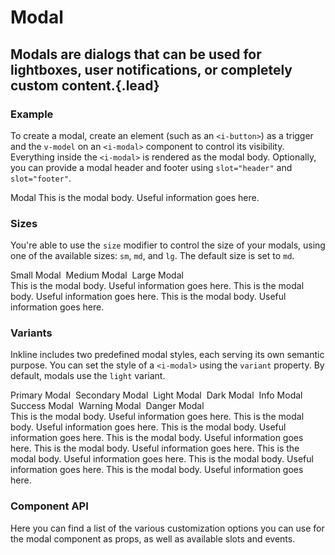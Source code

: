 # Modal
## Modals are dialogs that can be used for lightboxes, user notifications, or completely custom content.{.lead}

### Example
To create a modal, create an element (such as an `<i-button>`) as a trigger and the `v-model` on an `<i-modal>` component to control its visibility. Everything inside the `<i-modal>` is rendered as the modal body. Optionally, you can provide a modal header and footer using `slot="header"` and `slot="footer"`.

<i-code-preview title="Modal Example">

<div>
    <i-button @click="showModal=true">Modal</i-button>
    <i-modal v-model="showModal">
        <template slot="header">Modal Header</template>
        This is the modal body. Useful information goes here.
        <template slot="footer">Modal Footer</template>
    </i-modal>
</div>

<template slot="html">

~~~html
<i-button @click="visible = true">Modal</i-button>
<i-modal v-model="visible">
    <template slot="header">Modal Header</template>
    This is the modal body. Useful information goes here.
    <template slot="footer">Modal Footer</template>
</i-modal>
~~~

</template>
<template slot="js">

~~~js
export default {
  data () {
    return {
      visible: false
    };
  }
}
~~~

</template>
</i-code-preview>

### Sizes
You're able to use the `size` modifier to control the size of your modals, using one of the available sizes: `sm`, `md`, and `lg`. 
The default size is set to `md`.

<i-code-preview title="Modal Sizes">

<div>
    <i-button @click="showModalSm = true">Small Modal</i-button>&nbsp;
    <i-button @click="showModalMd = true">Medium Modal</i-button>&nbsp;
    <i-button @click="showModalLg = true">Large Modal</i-button>
</div>

<i-modal v-model="showModalSm" size="sm">
    <template slot="header">Modal Header</template>
    This is the modal body. Useful information goes here.
    <template slot="footer">Modal Footer</template>
</i-modal>

<i-modal v-model="showModalMd" size="md">
    <template slot="header">Modal Header</template>
    This is the modal body. Useful information goes here.
    <template slot="footer">Modal Footer</template>
</i-modal>

<i-modal v-model="showModalLg" size="lg">
    <template slot="header">Modal Header</template>
    This is the modal body. Useful information goes here.
    <template slot="footer">Modal Footer</template>
</i-modal>

<template slot="html">

~~~html
<i-button @click="visible = true">Small Modal</i-button>
<i-modal v-model="visible" size="sm">
    <template slot="header">Modal Header</template>
    This is the modal body. Useful information goes here.
    <template slot="footer">Modal Footer</template>
</i-modal>
~~~
~~~html
<i-button @click="visible = true">Medium Modal</i-button>
<i-modal v-model="visible" size="md">
    <template slot="header">Modal Header</template>
    This is the modal body. Useful information goes here.
    <template slot="footer">Modal Footer</template>
</i-modal>
~~~
~~~html
<i-button @click="visible = true">Large Modal</i-button>
<i-modal v-model="visible" size="lg">
    <template slot="header">Modal Header</template>
    This is the modal body. Useful information goes here.
    <template slot="footer">Modal Footer</template>
</i-modal>
~~~

</template>
<template slot="js">

~~~js
export default {
  data () {
    return {
      visible: false
    };
  }
}
~~~

</template>
</i-code-preview>

### Variants
Inkline includes two predefined modal styles, each serving its own semantic purpose. You can set the style of a `<i-modal>` using the `variant` property. By default, modals use the `light` variant.

<i-code-preview title="Modal Variants">

<div>
    <i-button variant="primary" @click="showModalPrimary = true">Primary Modal</i-button>&nbsp;
    <i-button variant="secondary" @click="showModalSecondary = true">Secondary Modal</i-button>&nbsp;
    <i-button variant="light" @click="showModalLight = true">Light Modal</i-button>&nbsp;
    <i-button variant="dark" @click="showModalDark = true">Dark Modal</i-button>&nbsp;
    <i-button variant="info" @click="showModalInfo = true">Info Modal</i-button>&nbsp;
    <i-button variant="success" @click="showModalSuccess = true">Success Modal</i-button>&nbsp;
    <i-button variant="warning" @click="showModalWarning = true">Warning Modal</i-button>&nbsp;
    <i-button variant="danger" @click="showModalDanger = true">Danger Modal</i-button>
</div>

<i-modal variant="primary" v-model="showModalPrimary">
    <template slot="header">Modal Header</template>
    This is the modal body. Useful information goes here.
    <template slot="footer">Modal Footer</template>
</i-modal>

<i-modal variant="secondary" v-model="showModalSecondary">
    <template slot="header">Modal Header</template>
    This is the modal body. Useful information goes here.
    <template slot="footer">Modal Footer</template>
</i-modal>

<i-modal variant="light" v-model="showModalLight">
    <template slot="header">Modal Header</template>
    This is the modal body. Useful information goes here.
    <template slot="footer">Modal Footer</template>
</i-modal>

<i-modal variant="dark" v-model="showModalDark">
    <template slot="header">Modal Header</template>
    This is the modal body. Useful information goes here.
    <template slot="footer">Modal Footer</template>
</i-modal>

<i-modal variant="info" v-model="showModalInfo">
    <template slot="header">Modal Header</template>
    This is the modal body. Useful information goes here.
    <template slot="footer">Modal Footer</template>
</i-modal>

<i-modal variant="success" v-model="showModalSuccess">
    <template slot="header">Modal Header</template>
    This is the modal body. Useful information goes here.
    <template slot="footer">Modal Footer</template>
</i-modal>

<i-modal variant="warning" v-model="showModalWarning">
    <template slot="header">Modal Header</template>
    This is the modal body. Useful information goes here.
    <template slot="footer">Modal Footer</template>
</i-modal>

<i-modal variant="danger" v-model="showModalDanger">
    <template slot="header">Modal Header</template>
    This is the modal body. Useful information goes here.
    <template slot="footer">Modal Footer</template>
</i-modal>

<template slot="html">

~~~html
<i-button variant="primary" @click="visible = true">Primary Modal</i-button>
<i-modal variant="primary" v-model="visible">
    <template slot="header">Modal Header</template>
    This is the modal body. Useful information goes here.
    <template slot="footer">Modal Footer</template>
</i-modal>
~~~
~~~html
<i-button variant="secondary" @click="visible = true">Secondary Modal</i-button>
<i-modal variant="secondary" v-model="visible">
    <template slot="header">Modal Header</template>
    This is the modal body. Useful information goes here.
    <template slot="footer">Modal Footer</template>
</i-modal>
~~~
~~~html
<i-button variant="light" @click="visible = true">Light Modal</i-button>
<i-modal variant="light" v-model="visible">
    <template slot="header">Modal Header</template>
    This is the modal body. Useful information goes here.
    <template slot="footer">Modal Footer</template>
</i-modal>
~~~
~~~html
<i-button variant="dark" @click="visible = true">Dark Modal</i-button>
<i-modal variant="dark" v-model="visible">
    <template slot="header">Modal Header</template>
    This is the modal body. Useful information goes here.
    <template slot="footer">Modal Footer</template>
</i-modal>
~~~
~~~html
<i-button variant="info" @click="visible = true">Info Modal</i-button>
<i-modal variant="info" v-model="visible">
    <template slot="header">Modal Header</template>
    This is the modal body. Useful information goes here.
    <template slot="footer">Modal Footer</template>
</i-modal>
~~~
~~~html
<i-button variant="success" @click="visible = true">Success Modal</i-button>
<i-modal variant="success" v-model="visible">
    <template slot="header">Modal Header</template>
    This is the modal body. Useful information goes here.
    <template slot="footer">Modal Footer</template>
</i-modal>
~~~
~~~html
<i-button variant="warning" @click="visible = true">Warning Modal</i-button>
<i-modal variant="warning" v-model="visible">
    <template slot="header">Modal Header</template>
    This is the modal body. Useful information goes here.
    <template slot="footer">Modal Footer</template>
</i-modal>
~~~
~~~html
<i-button variant="danger" @click="visible = true">Danger Modal</i-button>
<i-modal variant="danger" v-model="visible">
    <template slot="header">Modal Header</template>
    This is the modal body. Useful information goes here.
    <template slot="footer">Modal Footer</template>
</i-modal>
~~~

</template>
<template slot="js">

~~~js
export default {
  data () {
    return {
      visible: false
    };
  }
}
~~~

</template>
</i-code-preview>


### Component API
Here you can find a list of the various customization options you can use for the modal component as props, as well as available slots and events.

<i-api-preview title="Modal API" markup="i-modal" expanded link="https://github.com/inkline/inkline/tree/master/packages/inkline/src/components/Modal">
    <template slot="props">
        <api-table>
            <api-table-row>
                <template slot="property">close-on-press-escape</template>
                <template slot="description">Sets whether to hide the modal component when pressing escape.</template>
                <template slot="type"><code>Boolean</code></template>
                <template slot="values"><code>true</code>, <code>false</code></template>
                <template slot="default"><code>true</code></template>
            </api-table-row>
            <api-table-row>
                <template slot="property">value</template>
                <template slot="description">Sets the visibility of the modal component.</template>
                <template slot="type"><code>Boolean</code></template>
                <template slot="values"><code>true</code>, <code>false</code></template>
                <template slot="default"><code>false</code></template>
            </api-table-row>
            <api-table-row>
                <template slot="property">transition</template>
                <template slot="description">Sets the transition of the modal component.</template>
                <template slot="type"><code>String</code></template>
                <template slot="values">
                    <code>fade-in-transition</code>, 
                    <code>fade-in-linear-transition</code>, 
                    <code>zoom-in-top-transition</code>, 
                    <code>zoom-in-bottom-transition</code>, 
                    <code>zoom-in-center-transition</code>, 
                    <code>zoom-in-left-transition</code>,
                    <code>zoom-in-right-transition</code>
                </template>
                <template slot=""><code>zoom-in-center-transition</code></template>
            </api-table-row>
        </api-table>
    </template>
    <template slot="slots">
        <api-table>
            <api-table-row>
                <template slot="slot">default</template>
                <template slot="description">Slot for modal default content.</template>
            </api-table-row>
            <api-table-row>
                <template slot="slot">header</template>
                <template slot="description">Slot for modal header content.</template>
            </api-table-row>
            <api-table-row>
                <template slot="slot">footer</template>
                <template slot="description">Slot for modal footer content.</template>
            </api-table-row>
        </api-table>
    </template>
    <template slot="events">
        <api-table>
            <api-table-row>
                <template slot="event">input</template>
                <template slot="description">Emitted when visibility changes.</template>
                <template slot="type"><code>(visible: Boolean) => {}</code></template>
            </api-table-row>
            <api-table-row>
                <template slot="event">show</template>
                <template slot="description">Emitted when modal is shown.</template>
                <template slot="type"><code>(instance: VueComponent) => {}</code></template>
            </api-table-row>
            <api-table-row>
                <template slot="event">hide</template>
                <template slot="description">Emitted when modal is hidden.</template>
                <template slot="type"><code>(instance: VueComponent) => {}</code></template>
            </api-table-row>
        </api-table>
    </template>
</i-api-preview>
